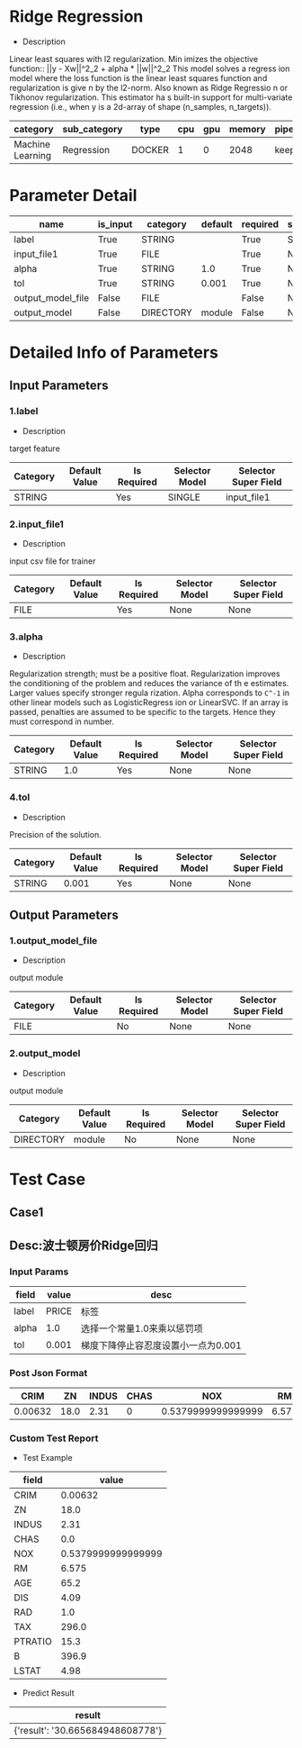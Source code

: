 # Ridge Regression
+ Description

Linear least squares with l2 regularization. Min imizes the objective function:: ||y - Xw||^2_2 + alpha * ||w||^2_2 This model solves a regress ion model where the loss function is the linear least squares function and regularization is give n by the l2-norm. Also known as Ridge Regressio n or Tikhonov regularization. This estimator ha s built-in support for multi-variate regression (i.e., when y is a 2d-array of shape (n_samples, n_targets)).

| category | sub_category | type | cpu | gpu | memory | pipe_status |
| --- | --- | --- | --- | --- | --- | --- |
| Machine Learning | Regression | DOCKER | 1 | 0 | 2048 | keep |


# Parameter Detail

| name | is_input | category | default | required | selector_model |
| --- | --- | --- | --- | --- | --- |
| label | True | STRING |  | True | SINGLE |
| input_file1 | True | FILE |  | True | None |
| alpha | True | STRING | 1.0 | True | None |
| tol | True | STRING | 0.001 | True | None |
| output_model_file | False | FILE |  | False | None |
| output_model | False | DIRECTORY | module | False | None |


# Detailed Info of Parameters
## Input Parameters
### 1.label
+ Description

target feature

| Category | Default Value | Is Required | Selector Model | Selector Super Field |
| --- | --- | --- | --- | --- |
| STRING |  | Yes | SINGLE | input_file1 |


### 2.input_file1
+ Description

input csv file for trainer

| Category | Default Value | Is Required | Selector Model | Selector Super Field |
| --- | --- | --- | --- | --- |
| FILE |  | Yes | None | None |


### 3.alpha
+ Description

Regularization strength; must be a positive float. Regularization improves the conditioning of the problem and reduces the variance of th e estimates. Larger values specify stronger regula rization. Alpha corresponds to ``C^-1`` in other linear models such as LogisticRegress ion or LinearSVC. If an array is passed, penalties are assumed to be specific to the targets. Hence they must correspond in number.

| Category | Default Value | Is Required | Selector Model | Selector Super Field |
| --- | --- | --- | --- | --- |
| STRING | 1.0 | Yes | None | None |


### 4.tol
+ Description

Precision of the solution.

| Category | Default Value | Is Required | Selector Model | Selector Super Field |
| --- | --- | --- | --- | --- |
| STRING | 0.001 | Yes | None | None |


## Output Parameters
### 1.output_model_file
+ Description

output module

| Category | Default Value | Is Required | Selector Model | Selector Super Field |
| --- | --- | --- | --- | --- |
| FILE |  | No | None | None |


### 2.output_model
+ Description

output module

| Category | Default Value | Is Required | Selector Model | Selector Super Field |
| --- | --- | --- | --- | --- |
| DIRECTORY | module | No | None | None |



# Test Case
## Case1
## Desc:波士顿房价Ridge回归
### Input Params

| field | value | desc |
| --- | --- | --- |
| label | PRICE | 标签 |
| alpha | 1.0 | 选择一个常量1.0来乘以惩罚项 |
| tol | 0.001 | 梯度下降停止容忍度设置小一点为0.001 |


### Post Json Format

| CRIM | ZN | INDUS | CHAS | NOX | RM | AGE | DIS | RAD | TAX | PTRATIO | B | LSTAT |
| --- | --- | --- | --- | --- | --- | --- | --- | --- | --- | --- | --- | --- |
| 0.00632 | 18.0 | 2.31 | 0 | 0.5379999999999999 | 6.575 | 65.2 | 4.09 | 1 | 296 | 15.3 | 396.9 | 4.98 |


### Custom Test Report
+ Test Example


| field | value |
| --- | --- |
| CRIM | 0.00632 |
| ZN | 18.0 |
| INDUS | 2.31 |
| CHAS | 0.0 |
| NOX | 0.5379999999999999 |
| RM | 6.575 |
| AGE | 65.2 |
| DIS | 4.09 |
| RAD | 1.0 |
| TAX | 296.0 |
| PTRATIO | 15.3 |
| B | 396.9 |
| LSTAT | 4.98 |


+ Predict Result


| result |
| --- |
| {'result': '30.665684948608778'} |


